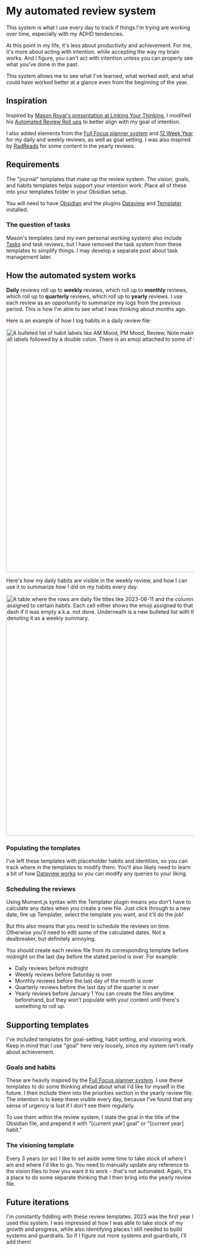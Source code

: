 # My automated review system

This system is what I use every day to track if things I'm trying are working  over time, especially with my ADHD tendencies.

At this point in my life, it's less about productivity and achievement. For me, it's more about acting with intention. while accepting the way my brain works. And I figure, you can't act with intention unless you can properly see what you've done in the past.

This system allows me to see what I've learned, what worked well, and what could have worked better at a glance even from the beginning of the year.

## Inspiration
Inspired by [Mason Royal's presentation at Linking Your Thinking](https://youtu.be/LowOdmZLF1E?si=5Qa4uwrlN533ap_p&t=929), I modified his [Automated Review Roll ups](https://github.com/masonroyal/obsidian-reviews) to better align with my goal of intention.

I also added elements from the [Full Focus planner system](https://fullfocus.co/) and [12 Week Year](https://12weekyear.com/) for my daily and weekly reviews, as well as goal setting. I was also inspired by [RadReads](https://radreads.co/productivity/) for some content in the yearly reviews.

## Requirements
The "journal" templates that make up the review system. The vision, goals, and habits templates helps support your intention work. Place all of these into your templates folder in your Obsidian setup.

You will need to have [Obsidian](https://obsidian.md/) and the plugins [Dataview](https://github.com/blacksmithgu/obsidian-dataview) and [Templater](https://github.com/SilentVoid13/Templater) installed.

### The question of tasks
Mason's templates (and my own personal working system) also include [Tasks](https://github.com/obsidian-tasks-group/obsidian-tasks) and task reviews, but I have removed the task system from these templates to simplify things. I may develop a separate post about task management later.

## How the automated system works
**Daily** reviews roll up to **weekly** reviews, which roll up to **monthly** reviews, which roll up to **quarterly** reviews, which roll up to **yearly** reviews. I use each review as an opportunity to summarize my logs from the previous period. This is how I'm able to see what I was thinking about months ago.

Here is an example of how I log habits in a daily review file:

<img width="653" alt="A bulleted list of habit labels like AM Mood, PM Mood, Review, Note making, Music, Read, with all labels followed by a double colon. There is an emoji attached to some of the items." src="https://github.com/AnitaYCheng/obsidian-automated-reviews/assets/6760632/e07912cd-9ba0-49a1-8b75-ce84dc7ad680">

Here's how my daily habits are visible in the weekly review, and how I can use it to summarize how I did on my habits every day:

<img width="646" alt="A table where the rows are daily file titles like 2023-06-11 and the columns are emojis assigned to certain habits. Each cell either shows the emoji assigned to that day's habit, or a dash if it was empty a.k.a. not done. Underneath is a new bulleted list with the habit labels denoting it as a weekly summary." src="https://github.com/AnitaYCheng/obsidian-automated-reviews/assets/6760632/7bd96733-a28b-462d-bdfa-2572a7eb442d">

### Populating the templates
I've left these templates with placeholder habits and identities, so you can track where in the templates to modify them. You'll also likely need to learn a bit of how [Dataview works](https://blacksmithgu.github.io/obsidian-dataview/queries/data-commands/) so you can modify any queries to your liking.

### Scheduling the reviews
Using Moment.js syntax with the Templater plugin means you don't have to calculate any dates when you create a new file. Just click through to a new date, fire up Templater, select the template you want, and it'll do the job!

But this also means that you need to schedule the reviews on time. Otherwise you'll need to edit some of the calculated dates. Not a dealbreaker, but definitely annoying.

You should create each review file from its corresponding template before midnight on the last day before the stated period is over. For example:
- Daily reviews before midnight
- Weekly reviews before Saturday is over
- Monthly reviews before the last day of the month is over
- Quarterly reviews before the last day of the quarter is over
- Yearly reviews before January 1
You can create the files anytime beforehand, but they won't populate with your content until there's something to roll up.

## Supporting templates
I've included templates for goal-setting, habit setting, and visioning work. Keep in mind that I use "goal" here very loosely, since my system isn't really about achievement. 

### Goals and habits
These are heavily inspired by the [Full Focus planner system](https://fullfocus.co/). I use these templates to do some thinking ahead about what I'd like for myself in the future. I then include them into the priorities section in the yearly review file. The intention is to keep these visible every day, because I've found that any sense of urgency is lost if I don't see them regularly.

To use them within the review system, I state the goal in the title of the Obsidian file, and prepend it with "[current year] goal" or "[current year] habit."

### The visioning template
Every 3 years (or so) I like to set aside some time to take stock of where I am and where I'd like to go. You need to manually update any reference to the vision files to how you want it to work - that's not automated. Again, it's a place to do some separate thinking that I then bring into the yearly review file.

## Future iterations
I'm constantly fiddling with these review templates. 2023 was the first year I used this system. I was impressed at how I was able to take stock of my growth and progress, while also identifying places I still needed to build systems and guardrails. So if I figure out more systems and guardrails, I'll add them!
